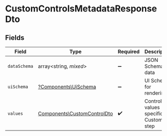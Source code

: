 # CustomControlsMetadataResponseDto


## Fields

| Field                                                                      | Type                                                                       | Required                                                                   | Description                                                                |
| -------------------------------------------------------------------------- | -------------------------------------------------------------------------- | -------------------------------------------------------------------------- | -------------------------------------------------------------------------- |
| `dataSchema`                                                               | array<string, *mixed*>                                                     | :heavy_minus_sign:                                                         | JSON Schema for data                                                       |
| `uiSchema`                                                                 | [?Components\UiSchema](../../Models/Components/UiSchema.md)                | :heavy_minus_sign:                                                         | UI Schema for rendering                                                    |
| `values`                                                                   | [Components\CustomControlDto](../../Models/Components/CustomControlDto.md) | :heavy_check_mark:                                                         | Control values specific to Custom step                                     |